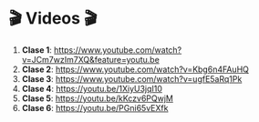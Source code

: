 # :clapper: Videos :clapper:

1. **Clase 1**: https://www.youtube.com/watch?v=JCm7wzIm7XQ&feature=youtu.be
2. **Clase 2**: https://www.youtube.com/watch?v=Kbg6n4FAuHQ
3. **Clase 3**: https://www.youtube.com/watch?v=ugfE5aRq1Pk
4. **Clase 4**: https://youtu.be/1XiyU3jqI10
5. **Clase 5**: https://youtu.be/kKczv6PQwjM
6. **Clase 6**: https://youtu.be/PGni65vEXfk
